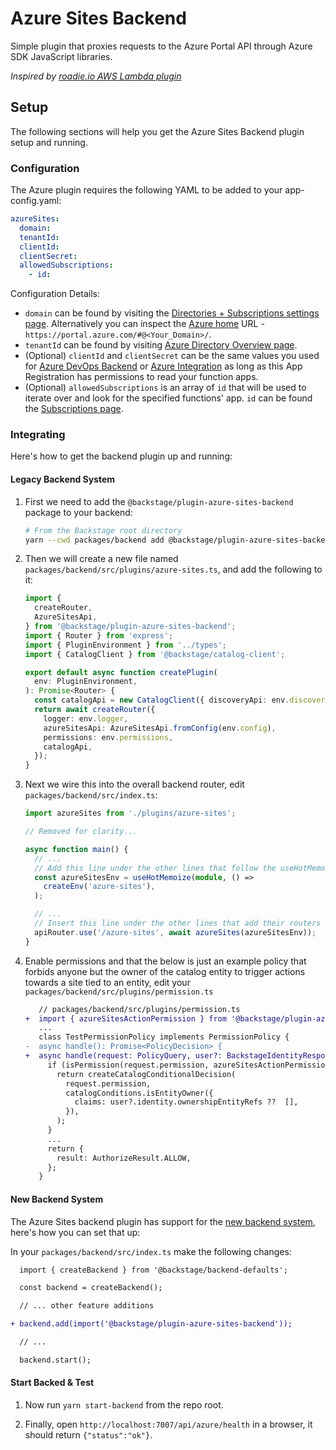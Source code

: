 # Azure Sites Backend

Simple plugin that proxies requests to the Azure Portal API through Azure SDK JavaScript libraries.

_Inspired by [roadie.io AWS Lambda plugin](https://roadie.io/backstage/plugins/aws-lambda/)_

## Setup

The following sections will help you get the Azure Sites Backend plugin setup and running.

### Configuration

The Azure plugin requires the following YAML to be added to your app-config.yaml:

```yaml
azureSites:
  domain:
  tenantId:
  clientId:
  clientSecret:
  allowedSubscriptions:
    - id:
```

Configuration Details:

- `domain` can be found by visiting the [Directories + Subscriptions settings page](https://portal.azure.com/#settings/directory). Alternatively you can inspect the [Azure home](https://portal.azure.com/#home) URL - `https://portal.azure.com/#@<Your_Domain>/`.
- `tenantId` can be found by visiting [Azure Directory Overview page](https://portal.azure.com/#blade/Microsoft_AAD_IAM/ActiveDirectoryMenuBlade).
- (Optional) `clientId` and `clientSecret` can be the same values you used for [Azure DevOps Backend](https://github.com/backstage/backstage/tree/master/plugins/azure-devops-backend) or [Azure Integration](https://backstage.io/docs/integrations/azure/org#app-registration) as long as this App Registration has permissions to read your function apps.
- (Optional) `allowedSubscriptions` is an array of `id` that will be used to iterate over and look for the specified functions' app. `id` can be found the [Subscriptions page](https://portal.azure.com/#view/Microsoft_Azure_Billing/SubscriptionsBlade).

### Integrating

Here's how to get the backend plugin up and running:

#### Legacy Backend System

1. First we need to add the `@backstage/plugin-azure-sites-backend` package to your backend:

   ```sh
   # From the Backstage root directory
   yarn --cwd packages/backend add @backstage/plugin-azure-sites-backend
   ```

2. Then we will create a new file named `packages/backend/src/plugins/azure-sites.ts`, and add the following to it:

   ```ts
   import {
     createRouter,
     AzureSitesApi,
   } from '@backstage/plugin-azure-sites-backend';
   import { Router } from 'express';
   import { PluginEnvironment } from '../types';
   import { CatalogClient } from '@backstage/catalog-client';

   export default async function createPlugin(
     env: PluginEnvironment,
   ): Promise<Router> {
     const catalogApi = new CatalogClient({ discoveryApi: env.discovery });
     return await createRouter({
       logger: env.logger,
       azureSitesApi: AzureSitesApi.fromConfig(env.config),
       permissions: env.permissions,
       catalogApi,
     });
   }
   ```

3. Next we wire this into the overall backend router, edit `packages/backend/src/index.ts`:

   ```ts
   import azureSites from './plugins/azure-sites';

   // Removed for clarity...

   async function main() {
     // ...
     // Add this line under the other lines that follow the useHotMemoize pattern
     const azureSitesEnv = useHotMemoize(module, () =>
       createEnv('azure-sites'),
     );

     // ...
     // Insert this line under the other lines that add their routers to apiRouter in the same way
     apiRouter.use('/azure-sites', await azureSites(azureSitesEnv));
   }
   ```

4. Enable permissions and that the below is just an example policy that forbids anyone but the owner of the catalog entity to trigger actions towards a site tied to an entity, edit your `packages/backend/src/plugins/permission.ts`

   ```diff
      // packages/backend/src/plugins/permission.ts
   +  import { azureSitesActionPermission } from '@backstage/plugin-azure-sites-common';
      ...
      class TestPermissionPolicy implements PermissionPolicy {
   -  async handle(): Promise<PolicyDecision> {
   +  async handle(request: PolicyQuery, user?: BackstageIdentityResponse): Promise<PolicyDecision> {
        if (isPermission(request.permission, azureSitesActionPermission)) {
          return createCatalogConditionalDecision(
            request.permission,
            catalogConditions.isEntityOwner({
              claims: user?.identity.ownershipEntityRefs ??  [],
            }),
          );
        }
        ...
        return {
          result: AuthorizeResult.ALLOW,
        };
      }
   ```

#### New Backend System

The Azure Sites backend plugin has support for the [new backend system](https://backstage.io/docs/backend-system/), here's how you can set that up:

In your `packages/backend/src/index.ts` make the following changes:

```diff
  import { createBackend } from '@backstage/backend-defaults';

  const backend = createBackend();

  // ... other feature additions

+ backend.add(import('@backstage/plugin-azure-sites-backend'));

  // ...

  backend.start();
```

#### Start Backed & Test

1. Now run `yarn start-backend` from the repo root.

2. Finally, open `http://localhost:7007/api/azure/health` in a browser, it should return `{"status":"ok"}`.

